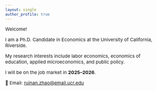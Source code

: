 ```yaml
---
layout: single
author_profile: true
---
```


<div style="font-size:15px;">
  
Welcome!

I am a Ph.D. Candidate in Economics at the University of California, Riverside.  

My research interests include labor economics, economics of education, applied microeconomics, and public policy.  

I will be on the job market in **2025–2026**.

📧 Email: [ruinan.zhao@email.ucr.edu](mailto:ruinan.zhao@email.ucr.edu)
